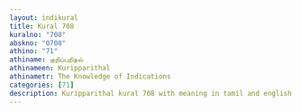 ```yaml
---
layout: indikural
title: Kural 708
kuralno: "708"
abskno: "0708"
athino: "71"
athiname: குறிப்பறிதல்
athinameen: Kuripparithal
athinametr: The Knowledge of Indications
categories: [71]
description: Kuripparithal kural 708 with meaning in tamil and english 
---
```


